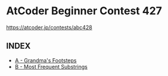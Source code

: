 # AtCoder Beginner Contest 427

https://atcoder.jp/contests/abc428

## INDEX

- [A - Grandma's Footsteps](https://atcoder.jp/contests/abc428/tasks/abc428_a)
- [B - Most Frequent Substrings](https://atcoder.jp/contests/abc428/tasks/abc428_b)
